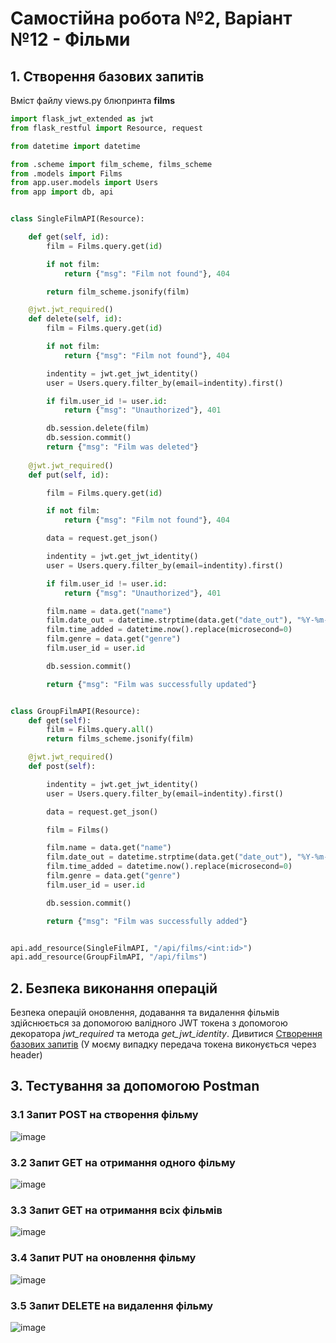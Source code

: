 # Самостійна робота №2, Варіант №12 - Фільми

## 1. Створення базових запитів

Вміст файлу views.py блюпринта **films**

```python
import flask_jwt_extended as jwt
from flask_restful import Resource, request

from datetime import datetime

from .scheme import film_scheme, films_scheme
from .models import Films
from app.user.models import Users
from app import db, api


class SingleFilmAPI(Resource):       

    def get(self, id):
        film = Films.query.get(id)

        if not film:
            return {"msg": "Film not found"}, 404

        return film_scheme.jsonify(film)

    @jwt.jwt_required()
    def delete(self, id):
        film = Films.query.get(id)

        if not film:
            return {"msg": "Film not found"}, 404

        indentity = jwt.get_jwt_identity()
        user = Users.query.filter_by(email=indentity).first()

        if film.user_id != user.id:
            return {"msg": "Unauthorized"}, 401

        db.session.delete(film)
        db.session.commit()
        return {"msg": "Film was deleted"}
        
    @jwt.jwt_required()
    def put(self, id):

        film = Films.query.get(id)

        if not film:
            return {"msg": "Film not found"}, 404

        data = request.get_json()

        indentity = jwt.get_jwt_identity()
        user = Users.query.filter_by(email=indentity).first()

        if film.user_id != user.id:
            return {"msg": "Unauthorized"}, 401

        film.name = data.get("name")
        film.date_out = datetime.strptime(data.get("date_out"), "%Y-%m-%d")
        film.time_added = datetime.now().replace(microsecond=0)
        film.genre = data.get("genre")
        film.user_id = user.id

        db.session.commit()

        return {"msg": "Film was successfully updated"}


class GroupFilmAPI(Resource):
    def get(self):
        film = Films.query.all()
        return films_scheme.jsonify(film)

    @jwt.jwt_required()
    def post(self):

        indentity = jwt.get_jwt_identity()
        user = Users.query.filter_by(email=indentity).first()

        data = request.get_json()

        film = Films()

        film.name = data.get("name")
        film.date_out = datetime.strptime(data.get("date_out"), "%Y-%m-%d")
        film.time_added = datetime.now().replace(microsecond=0)
        film.genre = data.get("genre")
        film.user_id = user.id

        db.session.commit()

        return {"msg": "Film was successfully added"}


api.add_resource(SingleFilmAPI, "/api/films/<int:id>")
api.add_resource(GroupFilmAPI, "/api/films")
```

## 2. Безпека виконання операцій

Безпека операцій оновлення, додавання та видалення фільмів
здійснюється за допомогою валідного JWT токена
з допомогою декоратора *jwt_required* та метода *get_jwt_identity*.
Дивитися [Створення базових запитів](#1-створення-базових-запитів)
(У моєму випадку передача токена виконується через header)

## 3. Тестування за допомогою Postman

### 3.1 Запит POST на створення фільму

![image](/screenshots/films/films_1.png)

### 3.2 Запит GET на отримання одного фільму

![image](/screenshots/films/films_2.png)

### 3.3 Запит GET на отримання всіх фільмів

![image](/screenshots/films/films_3.png)

### 3.4 Запит PUT на оновлення фільму

![image](/screenshots/films/films_4.png)

### 3.5 Запит DELETE на видалення фільму

![image](/screenshots/films/films_5.png)


